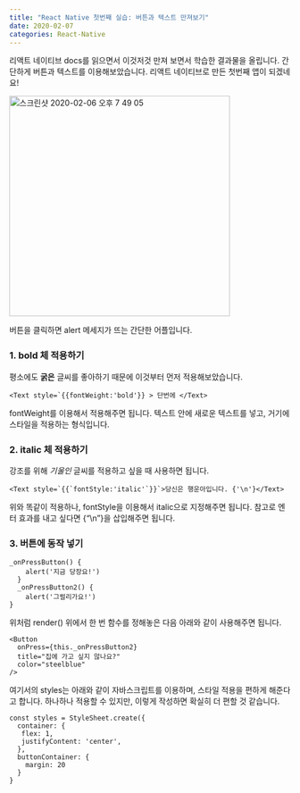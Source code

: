 ```yaml
---
title: "React Native 첫번째 실습: 버튼과 텍스트 만져보기"
date: 2020-02-07
categories: React-Native
---
```


리액트 네이티브 docs를 읽으면서 이것저것 만져 보면서 학습한 결과물을 올립니다.
간단하게 버튼과 텍스트를 이용해보았습니다.
리액트 네이티브로 만든 첫번째 앱이 되겠네요!

<img width="395" alt="스크린샷 2020-02-06 오후 7 49 05" src="https://user-images.githubusercontent.com/43411599/73930526-fc0de300-4919-11ea-9d81-026a2021d227.png">

버튼을 클릭하면 alert 메세지가 뜨는 간단한 어플입니다.


### 1. bold 체 적용하기 
평소에도 **굵은** 글씨를 좋아하기 때문에 이것부터 먼저 적용해보았습니다.

```react
<Text style=`{{fontWeight:'bold'}} > 단번에 </Text>
```

fontWeight를 이용해서 적용해주면 됩니다.
텍스트 안에 새로운 텍스트를 넣고, 거기에 스타일을 적용하는 형식입니다.


### 2. italic 체 적용하기
강조를 위해 *기울인* 글씨를 적용하고 싶을 때 사용하면 됩니다.
```react
<Text style=`{{`fontStyle:'italic'`}}`>당신은 행운아입니다. {'\n'}</Text>
```

위와 똑같이 적용하나, fontStyle을 이용해서 italic으로 지정해주면 됩니다.
참고로 엔터 효과를 내고 싶다면 {“\n”}을 삽입해주면 됩니다.


### 3. 버튼에 동작 넣기

```react
_onPressButton() {
    alert('지금 당장요!')
  }
  _onPressButton2() {
    alert('그럴리가요!')
}
```

위처럼 render() 위에서 한 번 함수를 정해놓은 다음 아래와 같이 사용해주면 됩니다.

```react
<Button
  onPress={this._onPressButton2}
  title="집에 가고 싶지 않나요?"
  color="steelblue"
/>
```

여기서의 styles는 아래와 같이 자바스크립트를 이용하며, 스타일 적용을 편하게 해준다고 합니다.
하나하나 적용할 수 있지만, 이렇게 작성하면 확실히 더 편할 것 같습니다.

```react
const styles = StyleSheet.create({
  container: {
   flex: 1,
   justifyContent: 'center',
  },
  buttonContainer: {
    margin: 20
  }
}
```
